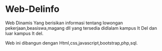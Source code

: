 # Web-Delinfo


Web Dinamis Yang berisikan informasi tentang lowongan pekerjaan,beasiswa,magang dll yang tersedia didlalam kampus It Del dan luar kampus It del.

Web ini dibangun dengan Html,css,javascript,bootstrap,php,sql. 
